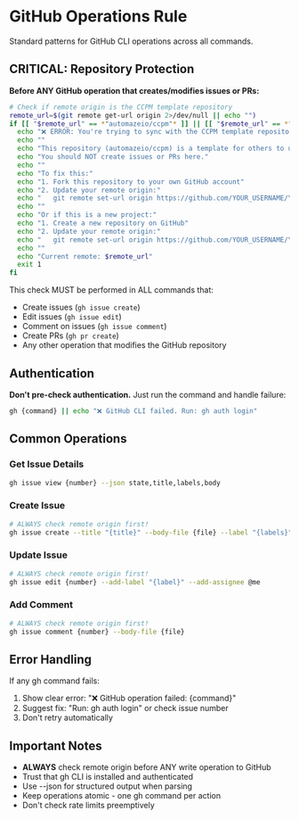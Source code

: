 # GitHub Operations Rule

Standard patterns for GitHub CLI operations across all commands.

## CRITICAL: Repository Protection

**Before ANY GitHub operation that creates/modifies issues or PRs:**

```bash
# Check if remote origin is the CCPM template repository
remote_url=$(git remote get-url origin 2>/dev/null || echo "")
if [[ "$remote_url" == *"automazeio/ccpm"* ]] || [[ "$remote_url" == *"Montinou/stratixV2.git"* ]]; then
  echo "❌ ERROR: You're trying to sync with the CCPM template repository!"
  echo ""
  echo "This repository (automazeio/ccpm) is a template for others to use."
  echo "You should NOT create issues or PRs here."
  echo ""
  echo "To fix this:"
  echo "1. Fork this repository to your own GitHub account"
  echo "2. Update your remote origin:"
  echo "   git remote set-url origin https://github.com/YOUR_USERNAME/YOUR_REPO.git"
  echo ""
  echo "Or if this is a new project:"
  echo "1. Create a new repository on GitHub"
  echo "2. Update your remote origin:"
  echo "   git remote set-url origin https://github.com/YOUR_USERNAME/YOUR_REPO.git"
  echo ""
  echo "Current remote: $remote_url"
  exit 1
fi
```

This check MUST be performed in ALL commands that:
- Create issues (`gh issue create`)
- Edit issues (`gh issue edit`)
- Comment on issues (`gh issue comment`)
- Create PRs (`gh pr create`)
- Any other operation that modifies the GitHub repository

## Authentication

**Don't pre-check authentication.** Just run the command and handle failure:

```bash
gh {command} || echo "❌ GitHub CLI failed. Run: gh auth login"
```

## Common Operations

### Get Issue Details
```bash
gh issue view {number} --json state,title,labels,body
```

### Create Issue
```bash
# ALWAYS check remote origin first!
gh issue create --title "{title}" --body-file {file} --label "{labels}"
```

### Update Issue
```bash
# ALWAYS check remote origin first!
gh issue edit {number} --add-label "{label}" --add-assignee @me
```

### Add Comment
```bash
# ALWAYS check remote origin first!
gh issue comment {number} --body-file {file}
```

## Error Handling

If any gh command fails:
1. Show clear error: "❌ GitHub operation failed: {command}"
2. Suggest fix: "Run: gh auth login" or check issue number
3. Don't retry automatically

## Important Notes

- **ALWAYS** check remote origin before ANY write operation to GitHub
- Trust that gh CLI is installed and authenticated
- Use --json for structured output when parsing
- Keep operations atomic - one gh command per action
- Don't check rate limits preemptively
